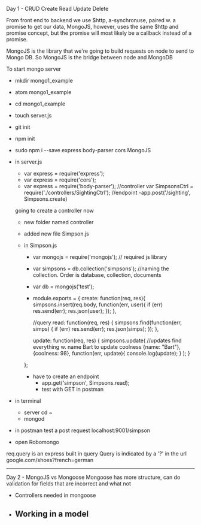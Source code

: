 Day 1 - CRUD
Create
Read
Update
Delete

From front end to backend we use $http, a-synchronuse, paired w. a promise to get our data, MongoJS, however, uses the same $http and promise concept, but the promise will most likely be a callback instead of a promise.

MongoJS is the library that we're going to build requests on node to send to Mongo DB. So MongoJS is the bridge between node and MongoDB

To start mongo server
- mkdir mongo1_example
- atom mongo1_example
- cd mongo1_example
- touch server.js
- git init
- npm init
- sudo npm i --save express body-parser cors MongoJS
- in server.js
    - var express = require('express');
    - var express = require('cors');
    - var express = require('body-parser');
    //controller
    var SimpsonsCtrl = require('./controllers/SightingCtrl');
    //endpoint
    -app.post('/sighting', Simpsons.create)

    going to create a controller now
    - new folder named controller
    - added new file Simpson.js
    - in Simpson.js
      - var mongojs = require('mongojs'); // required js library
      - var simpsons = db.collection('simpsons'); //naming the collection. Order is database, collection, documents
      - var db = mongojs('test');
      - module.exports = {
        create: function(req, res){
          simpsons.insert(req.body, function(err, user){
            if (err) res.send(err);
            res.json(user);
            });
        },

        //query
        read: function(req, res) {
          simpsons.find(function(err, simps) {
            if (err) res.send(err);
            res.json(simps);
            });
        },

        update: function(req, res) {
          simpsons.update(
            //updates find everything w. name Bart to update coolness
          {name: "Bart"},
          {coolness: 98},
          function(err, update){
            console.log(update);
          }
          );
        }

      };
      - have to create an endpoint
        - app.get('simpson', Simpsons.read);
        - test with GET in postman
- in terminal
  - server cd ~
  - mongod
- in postman test a post request localhost:9001/simpson
- open Robomongo


req.query is an express built in query
Query is indicated by a '?' in the url
google.com/shoes?french=german

---------------------------------------------------------------------------------

Day 2 - MongoJS vs Mongoose
Mongoose has more structure, can do validation for fields that are incorrect and what not

- Controllers needed in mongoose
- Working in a model
  - 
